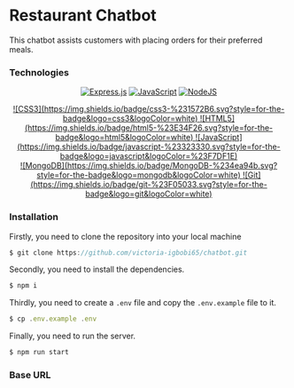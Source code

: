 # Restaurant Chatbot 

This chatbot assists customers with placing orders for their preferred meals.

### Technologies

<div align="center">

  <a href="">![Express.js](https://img.shields.io/badge/express.js-%23404d59.svg?style=for-the-badge&logo=express&logoColor=%2361DAFB)</a>
  <a href="">![JavaScript](https://img.shields.io/badge/javascript-%23323330.svg?style=for-the-badge&logo=javascript&logoColor=%23F7DF1E)</a>
  <a href="">![NodeJS](https://img.shields.io/badge/node.js-6DA55F?style=for-the-badge&logo=node.js&logoColor=white)</a>
  
  
</div>
<div align="center">
    <a href="">
        ![CSS3](https://img.shields.io/badge/css3-%231572B6.svg?style=for-the-badge&logo=css3&logoColor=white)
    </a>
    <a href="">
        ![HTML5](https://img.shields.io/badge/html5-%23E34F26.svg?style=for-the-badge&logo=html5&logoColor=white)
    </a>
    <a href="">
        ![JavaScript](https://img.shields.io/badge/javascript-%23323330.svg?style=for-the-badge&logo=javascript&logoColor=%23F7DF1E)
    </a>
</div>

<div align="center">
    <a href="">
        ![MongoDB](https://img.shields.io/badge/MongoDB-%234ea94b.svg?style=for-the-badge&logo=mongodb&logoColor=white)
    </a>
    <a href="">
        ![Git](https://img.shields.io/badge/git-%23F05033.svg?style=for-the-badge&logo=git&logoColor=white)
    </a>
</div>

### Installation
 
Firstly, you need to clone the repository into your local machine
```javascript
$ git clone https://github.com/victoria-igbobi65/chatbot.git
```
Secondly, you need to install the dependencies.
```javascript
$ npm i 
``` 
Thirdly, you need to create a `.env` file and copy the `.env.example` file to it.
```javascript
$ cp .env.example .env 
```
Finally, you need to run the server.
```java
$ npm run start
```
### Base URL  